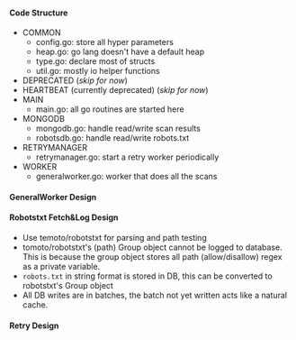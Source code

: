 #### Code Structure
* COMMON
  * config.go: store all hyper parameters
  * heap.go: go lang doesn't have a default heap
  * type.go: declare most of structs
  * util.go: mostly io helper functions
* DEPRECATED (*skip for now*)
* HEARTBEAT (currently deprecated) (*skip for now*)
* MAIN
  * main.go: all go routines are started here
* MONGODB
  * mongodb.go: handle read/write scan results
  * robotsdb.go: handle read/write robots.txt
* RETRYMANAGER
  * retrymanager.go: start a retry worker periodically
* WORKER
  * generalworker.go: worker that does all the scans 

#### GeneralWorker Design

#### Robotstxt Fetch&Log Design
* Use temoto/robotstxt for parsing and path testing
* tomoto/robotstxt's (path) Group object cannot be logged to database.
  This is because the group object stores all path (allow/disallow) regex as a private variable.
* `robots.txt` in string format is stored in DB, this can be converted to robotstxt's Group object
* All DB writes are in batches, the batch not yet written acts like a natural cache.
#### Retry Design

